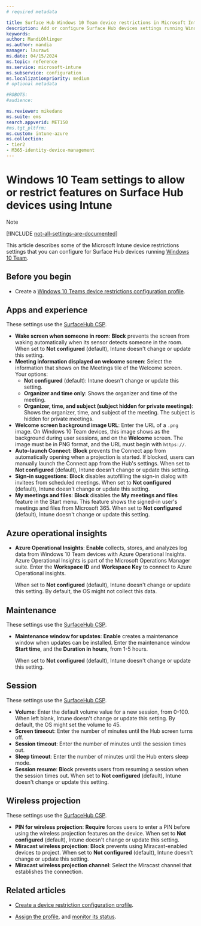 ```yaml
---
# required metadata

title: Surface Hub Windows 10 Team device restrictions in Microsoft Intune
description: Add or configure Surface Hub devices settings running Windows 10 Team. Add a wake-up screen, create a maintenance window, use Miracast, and more in Microsoft Intune.
keywords:
author: MandiOhlinger
ms.author: mandia
manager: laurawi
ms.date: 04/15/2024
ms.topic: reference
ms.service: microsoft-intune
ms.subservice: configuration
ms.localizationpriority: medium
# optional metadata

#ROBOTS:
#audience:

ms.reviewer: mikedano
ms.suite: ems
search.appverid: MET150
#ms.tgt_pltfrm:
ms.custom: intune-azure
ms.collection:
- tier2
- M365-identity-device-management
---
```


# Windows 10 Team settings to allow or restrict features on Surface Hub devices using Intune

> [!NOTE]
> [!INCLUDE [not-all-settings-are-documented](../includes/not-all-settings-are-documented.md)]

This article describes some of the Microsoft Intune device restrictions settings that you can configure for Surface Hub devices running [Windows 10 Team](/surface-hub/differences-between-surface-hub-and-windows-10-enterprise).

## Before you begin

- Create a [Windows 10 Teams device restrictions configuration profile](device-restrictions-configure.md#create-the-profile).

## Apps and experience

These settings use the [SurfaceHub CSP](/windows/client-management/mdm/surfacehub-csp).

- **Wake screen when someone in room**: **Block** prevents the screen from waking automatically when its sensor detects someone in the room. When set to **Not configured** (default), Intune doesn't change or update this setting.
- **Meeting information displayed on welcome screen**: Select the information that shows on the Meetings tile of the Welcome screen. Your options:
  - **Not configured** (default): Intune doesn't change or update this setting.
  - **Organizer and time only**: Shows the organizer and time of the meeting.
  - **Organizer, time, and subject (subject hidden for private meetings)**: Shows the organizer, time, and subject of the meeting. The subject is hidden for private meetings.
- **Welcome screen background image URL**: Enter the URL of a `.png` image. On Windows 10 Team devices, this image shows as the background during user sessions, and on the **Welcome** screen. The image must be in PNG format, and the URL must begin with `https://`.
- **Auto-launch Connect**: **Block** prevents the Connect app from automatically opening when a projection is started. If blocked, users can manually launch the Connect app from the Hub's settings. When set to **Not configured** (default), Intune doesn't change or update this setting.
- **Sign-in suggestions**: **Block** disables autofilling the sign-in dialog with invitees from scheduled meetings. When set to **Not configured** (default), Intune doesn't change or update this setting.
- **My meetings and files**: **Block** disables the **My meetings and files** feature in the Start menu. This feature shows the signed-in user's meetings and files from Microsoft 365. When set to **Not configured** (default), Intune doesn't change or update this setting.

## Azure operational insights

- **Azure Operational Insights**: **Enable** collects, stores, and analyzes log data from Windows 10 Team devices with Azure Operational Insights. Azure Operational Insights is part of the Microsoft Operations Manager suite. Enter the **Workspace ID** and **Workspace Key** to connect to Azure Operational insights.

  When set to **Not configured** (default), Intune doesn't change or update this setting. By default, the OS might not collect this data.

## Maintenance

These settings use the [SurfaceHub CSP](/windows/client-management/mdm/surfacehub-csp).

- **Maintenance window for updates**: **Enable** creates a maintenance window when updates can be installed. Enter the maintenance window **Start time**, and the **Duration in hours**, from 1-5 hours.

  When set to **Not configured** (default), Intune doesn't change or update this setting.

## Session

These settings use the [SurfaceHub CSP](/windows/client-management/mdm/surfacehub-csp).

- **Volume**: Enter the default volume value for a new session, from 0-100. When left blank, Intune doesn't change or update this setting. By default, the OS might set the volume to 45.
- **Screen timeout**: Enter the number of minutes until the Hub screen turns off.
- **Session timeout**: Enter the number of minutes until the session times out.
- **Sleep timeout**: Enter the number of minutes until the Hub enters sleep mode.
- **Session resume**: **Block** prevents users from resuming a session when the session times out. When set to **Not configured** (default), Intune doesn't change or update this setting.

## Wireless projection

These settings use the [SurfaceHub CSP](/windows/client-management/mdm/surfacehub-csp).

- **PIN for wireless projection**: **Require** forces users to enter a PIN before using the wireless projection features on the device. When set to **Not configured** (default), Intune doesn't change or update this setting.
- **Miracast wireless projection**: **Block** prevents using Miracast-enabled devices to project. When set to **Not configured** (default), Intune doesn't change or update this setting.
- **Miracast wireless projection channel**: Select the Miracast channel that establishes the connection.

## Related articles

- [Create a device restriction configuration profile](device-restrictions-configure.md).

- [Assign the profile](device-profile-assign.md), and [monitor its status](device-profile-monitor.md).

